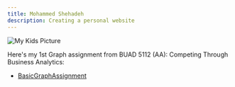 ```yaml
---
title: Mohammed Shehadeh
description: Creating a personal website
---
```



![My Kids Picture](C:/Users/mohammed.shehadeh/CTBA/WebPicture.JPG)


Here's my 1st Graph assignment from BUAD 5112 (AA): Competing Through Business Analytics:
- [BasicGraphAssignment](/BasicGraph/index.md)
